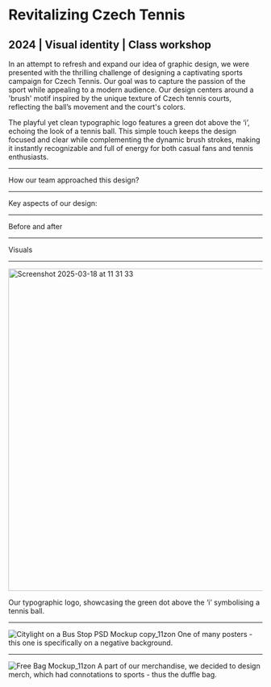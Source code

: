 # Revitalizing Czech Tennis

2024 | Visual identity | Class workshop
---

In an attempt to refresh and expand our idea of graphic design, we were presented with the thrilling challenge of designing a captivating sports campaign for Czech Tennis. Our goal was to capture the passion of the sport while appealing to a modern audience. Our design centers around a 'brush' motif inspired by the unique texture of Czech tennis courts, reflecting the ball’s movement and the court's colors.

The playful yet clean typographic logo features a green dot above the ‘i’, echoing the look of a tennis ball. This simple touch keeps the design focused and clear while complementing the dynamic brush strokes, making it instantly recognizable and full of energy for both casual fans and tennis enthusiasts.

---

How our team approached this design? 

---

Key aspects of our design: 

---

Before and after

---

Visuals

---

<img width="639" alt="Screenshot 2025-03-18 at 11 31 33" src="https://github.com/user-attachments/assets/85cf9369-9ffd-498c-a2c1-f280e69def78" />

Our typographic logo, showcasing the green dot above the ‘i’ symbolising a tennis ball.

---

![Citylight on a Bus Stop PSD Mockup copy_11zon](https://github.com/user-attachments/assets/b737d1e3-1781-4fe8-923b-fb26ff4839bc)
One of many posters - this one is specifically on a negative background. 

---

![Free Bag Mockup_11zon](https://github.com/user-attachments/assets/e4cac727-9155-4d45-994a-0d0f8cd14f6f)
A part of our merchandise, we decided to design merch, which had connotations to sports - thus the duffle bag. 
